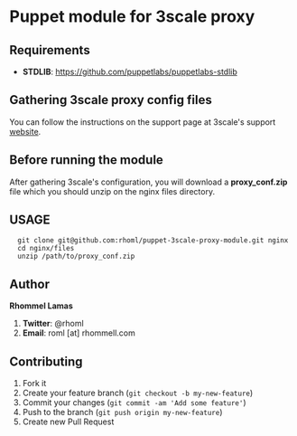 Puppet module for 3scale proxy
============================

## Requirements

* __STDLIB__: https://github.com/puppetlabs/puppetlabs-stdlib

## Gathering 3scale proxy config files

You can follow the instructions on the support page at 3scale's support [website](https://support.3scale.net/howtos/api-configuration/nginx-proxy).
## Before running the module

After gathering 3scale's configuration, you will download a **proxy_conf.zip** file which you should unzip on the nginx files directory.

## USAGE

````
  git clone git@github.com:rhoml/puppet-3scale-proxy-module.git nginx
  cd nginx/files
  unzip /path/to/proxy_conf.zip
````

## Author

**Rhommel Lamas**

1. __Twitter__: @rhoml
2. __Email__: roml [at] rhommell.com

## Contributing

1. Fork it
2. Create your feature branch (`git checkout -b my-new-feature`)
3. Commit your changes (`git commit -am 'Add some feature'`)
4. Push to the branch (`git push origin my-new-feature`)
5. Create new Pull Request
